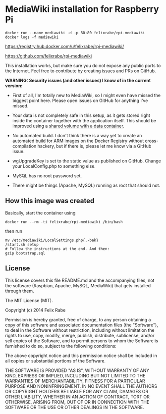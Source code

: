 # MediaWiki installation for Raspberry Pi

    docker run --name mediawiki -d -p 80:80 felixrabe/rpi-mediawiki
    docker logs -f mediawiki

https://registry.hub.docker.com/u/felixrabe/rpi-mediawiki/

https://github.com/felixrabe/rpi-mediawiki

This installation works, but make sure you do not expose any public ports to
the Internet. Feel free to contribute by creating issues and PRs on GitHub.

**WARNING: Security issues (and other issues) I know of in the current version:**

-   First of all, I'm totally new to MediaWiki, so I might even have missed
    the biggest point here. Please open issues on GitHub for anything I've
    missed.

-   Your data is not completely safe in this setup, as it gets stored right
    inside the container together with the application itself. This should
    be improved using a [shared volume with a data
    container](https://docs.docker.com/userguide/dockervolumes/).

-   No automated build. I don't think there is a way yet to create an
    automated build for ARM images on the Docker Registry without cross-
    compilation hackery, but if there is, please let me know via a GitHub
    issue.

-   wgUpgradeKey is set to the static value as published on GitHub. Change
    your LocalConfig.php to something else.

-   MySQL has no root password set.

-   There might be things (Apache, MySQL) running as root that should not.


## How this image was created

Basically, start the container using

    docker run --rm -ti felixrabe/rpi-mediawiki /bin/bash

then run

    mv /etc/mediawiki/LocalSettings.php{,-bak}
    /start.sh setup
    # Follow the instructions at the end. And then:
    gzip bootstrap.sql


## License

This license covers this file README.md and the accompanying files, not the
software (Raspbian, Apache, MySQL, MediaWiki) that gets installed through
them.

The MIT License (MIT).

Copyright (c) 2014 Felix Rabe

Permission is hereby granted, free of charge, to any person obtaining a copy
of this software and associated documentation files (the "Software"), to deal
in the Software without restriction, including without limitation the rights
to use, copy, modify, merge, publish, distribute, sublicense, and/or sell
copies of the Software, and to permit persons to whom the Software is
furnished to do so, subject to the following conditions:

The above copyright notice and this permission notice shall be included in
all copies or substantial portions of the Software.

THE SOFTWARE IS PROVIDED "AS IS", WITHOUT WARRANTY OF ANY KIND, EXPRESS OR
IMPLIED, INCLUDING BUT NOT LIMITED TO THE WARRANTIES OF MERCHANTABILITY,
FITNESS FOR A PARTICULAR PURPOSE AND NONINFRINGEMENT. IN NO EVENT SHALL THE
AUTHORS OR COPYRIGHT HOLDERS BE LIABLE FOR ANY CLAIM, DAMAGES OR OTHER
LIABILITY, WHETHER IN AN ACTION OF CONTRACT, TORT OR OTHERWISE, ARISING FROM,
OUT OF OR IN CONNECTION WITH THE SOFTWARE OR THE USE OR OTHER DEALINGS IN
THE SOFTWARE.
